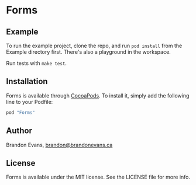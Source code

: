 # Forms

## Example

To run the example project, clone the repo, and run `pod install` from the Example directory first. There's also a playground in the workspace.

Run tests with `make test`.

## Installation

Forms is available through [CocoaPods](http://cocoapods.org). To install
it, simply add the following line to your Podfile:

```ruby
pod "Forms"
```

## Author

Brandon Evans, brandon@brandonevans.ca

## License

Forms is available under the MIT license. See the LICENSE file for more info.
